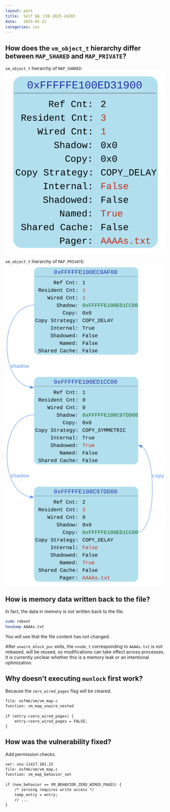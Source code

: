 ```yaml
---
layout: post
title:  Self QA：CVE-2025-24203
date:   2025-05-21
categories: ios
---
```


##  How does the `vm_object_t` hierarchy differ between `MAP_SHARED` and `MAP_PRIVATE`?

`vm_object_t` hierarchy of `MAP_SHARED`:<br/>
![MAP_SHARED](/assets/CVE-2025-24203-MAP_SHARED.svg)

`vm_object_t` hierarchy of `MAP_PRIVATE`:<br/>
![MAP_PRIVATE](/assets/CVE-2025-24203-MAP_PRIVATE.svg)

## How is memory data written back to the file?
In fact, the data in memory is not written back to the file.
```bash
sudo reboot
hexdump AAAAs.txt
```
You will see that the file content has not changed.<br/>

After `unwire_mlock_poc` exits, the `vnode_t` corresponding to `AAAAs.txt` is not released, will be reused, so modifications can take effect across processes.<br/>
It is currently unclear whether this is a memory leak or an intentional optimization.

## Why doesn't executing `munlock` first work?
Because the `zero_wired_pages` flag will be cleared.
```
file: osfmk/vm/vm_map.c
function: vm_map_unwire_nested

if (entry->zero_wired_pages) {
    entry->zero_wired_pages = FALSE;
}
```

## How was the vulnerability fixed?
Add permission checks.
```
ver: xnu-11417.101.15
file: osfmk/vm/vm_map.c
function: vm_map_behavior_set

if (new_behavior == VM_BEHAVIOR_ZERO_WIRED_PAGES) {
    /* zeroing requires write access */
    temp_entry = entry;
    // ...
}
```